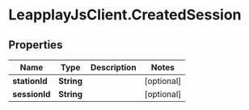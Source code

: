 # LeapplayJsClient.CreatedSession

## Properties
Name | Type | Description | Notes
------------ | ------------- | ------------- | -------------
**stationId** | **String** |  | [optional] 
**sessionId** | **String** |  | [optional] 


